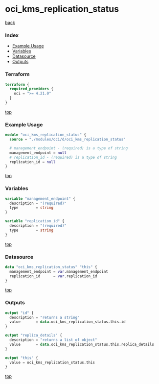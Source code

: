 # oci_kms_replication_status

[back](../oci.md)

### Index

- [Example Usage](#example-usage)
- [Variables](#variables)
- [Datasource](#datasource)
- [Outputs](#outputs)

### Terraform

```terraform
terraform {
  required_providers {
    oci = ">= 4.21.0"
  }
}
```

[top](#index)

### Example Usage

```terraform
module "oci_kms_replication_status" {
  source = "./modules/oci/d/oci_kms_replication_status"

  # management_endpoint - (required) is a type of string
  management_endpoint = null
  # replication_id - (required) is a type of string
  replication_id = null
}
```

[top](#index)

### Variables

```terraform
variable "management_endpoint" {
  description = "(required)"
  type        = string
}

variable "replication_id" {
  description = "(required)"
  type        = string
}
```

[top](#index)

### Datasource

```terraform
data "oci_kms_replication_status" "this" {
  management_endpoint = var.management_endpoint
  replication_id      = var.replication_id
}
```

[top](#index)

### Outputs

```terraform
output "id" {
  description = "returns a string"
  value       = data.oci_kms_replication_status.this.id
}

output "replica_details" {
  description = "returns a list of object"
  value       = data.oci_kms_replication_status.this.replica_details
}

output "this" {
  value = oci_kms_replication_status.this
}
```

[top](#index)